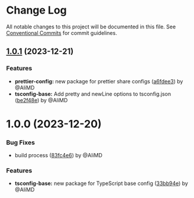# Change Log

All notable changes to this project will be documented in this file.
See [Conventional Commits](https://conventionalcommits.org) for commit guidelines.

## [1.0.1](https://github.com/Alwatr/nanolib/compare/@alwatr/tsconfig-base@1.0.0...@alwatr/tsconfig-base@1.0.1) (2023-12-21)

### Features

* **prettier-config:** new package for prettier share configs ([a6fdee3](https://github.com/Alwatr/nanolib/commit/a6fdee34591abb1d19e7ea7e431bd6624e2ea6d4)) by @AliMD
* **tsconfig-base:** Add pretty and newLine options to tsconfig.json ([be2f48e](https://github.com/Alwatr/nanolib/commit/be2f48efde7e669eb858d0011ef4771b46f1d768)) by @AliMD

# 1.0.0 (2023-12-20)

### Bug Fixes

- build process ([83fc4e6](https://github.com/Alwatr/nanolib/commit/83fc4e609f86c25291e5f89016d6777bf197ffcb)) by @AliMD

### Features

- **tsconfig-base:** new package for TypeScript base config ([33bb94e](https://github.com/Alwatr/nanolib/commit/33bb94e38ab34634a26d51643f308cc651da695a)) by @AliMD
